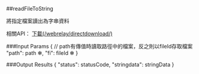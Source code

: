 ##readFileToString

將指定檔案讀出為字串資料

相關API：
[下載(/webrelay/directdownload/)](https://creative.asuscloud.com/content/index.jsp?p=updownload&index=7&len=6&id=8&cid=2)

###Input Params
	{
		// path有傳值時讀取路徑中的檔案，反之則以fileId存取檔案
		"path": path ✻, 
		"fi": fileId ✻
	}

###Output Results
	{
		"status": statusCode,
		"stringdata": stringData
	}